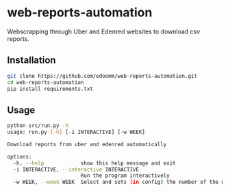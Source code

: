 # web-reports-automation
Webscrapping through Uber and Edenred websites to download csv reports.

## Installation
```sh
git clone https://github.com/edoomm/web-reports-automation.git
cd web-reports-automation
pip install requirements.txt
```

## Usage
```sh
python src/run.py -h
usage: run.py [-h] [-i INTERACTIVE] [-w WEEK]

Download reports from uber and edenred automatically

options:
  -h, --help            show this help message and exit
  -i INTERACTIVE, --interactive INTERACTIVE
                        Run the program interactively
  -w WEEK, --week WEEK  Select and sets (in config) the number of the week for the report
```
